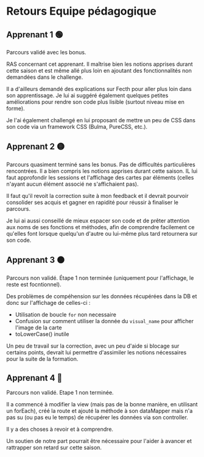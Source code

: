 # Retours Equipe pédagogique

## Apprenant 1 🟢

Parcours validé avec les bonus.

RAS concernant cet apprenant.
Il maîtrise bien les notions apprises durant cette saison et est même allé plus loin en ajoutant des fonctionnalités non demandées dans le challenge.

Il a d'ailleurs demandé des explications sur Fecth pour aller plus loin dans son apprentissage.
Je lui ai suggéré également quelques petites améliorations pour rendre son code plus lisible (surtout niveau mise en forme).

Je l'ai également challengé en lui proposant de mettre un peu de CSS dans son code via un framework CSS (Bulma, PureCSS, etc.).


## Apprenant 2 🟡

Parcours quasiment terminé sans les bonus.
Pas de difficultés particulières rencontrées. Il a bien compris les notions apprises durant cette saison.
IL lui faut approfondir les sessions et l'affichage des cartes par éléments (celles n'ayant aucun élément associé ne s'affichaient pas).

Il faut qu'il revoit la correction suite à mon feedback et il devrait pourvoir consolider ses acquis et gagner en rapidité pour réussir à finaliser le parcours.

Je lui ai aussi conseillé de mieux espacer son code et de prêter attention aux noms de ses fonctions et méthodes, afin de comprendre facilement ce qu'elles font lorsque quelqu'un d'autre ou lui-même plus tard retournera sur son code.

## Apprenant 3 🟠

Parcours non validé. Étape 1 non terminée (uniquement pour l'affichage, le reste est focntionnel).

Des problèmes de compéhension sur les données récupérées dans la DB et donc sur l'affichage de celles-ci :
- Utilisation de boucle `for` non necessaire
- Confusion sur comment utiliser la donnée du `visual_name` pour afficher l'image de la carte
- toLowerCase() inutile

Un peu de travail sur la correction, avec un peu d'aide si blocage sur certains points, devrait lui permettre d'assimiler les notions nécessaires pour la suite de la formation.

## Apprenant 4 🔴

Parcours non validé. Etape 1 non terminée.

Il a commencé à modifier la view (mais pas de la bonne manière, en utilisant un forEach), créé la route et ajouté la méthode à son dataMapper mais n'a pas su (ou pas eu le temps) de récupérer les données via son controller.

Il y a des choses à revoir et à comprendre.

Un soutien de notre part pourrait être nécessaire pour l'aider à avancer et rattrapper son retard sur cette saison.